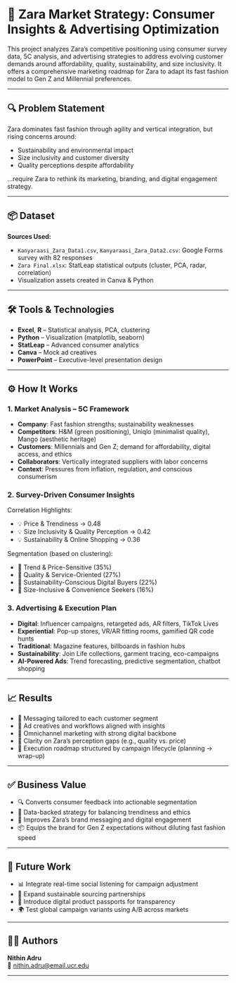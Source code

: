 # 👗 Zara Market Strategy: Consumer Insights & Advertising Optimization

This project analyzes Zara’s competitive positioning using consumer survey data, 5C analysis, and advertising strategies to address evolving customer demands around affordability, quality, sustainability, and size inclusivity. It offers a comprehensive marketing roadmap for Zara to adapt its fast fashion model to Gen Z and Millennial preferences.

---

## 🔍 Problem Statement

Zara dominates fast fashion through agility and vertical integration, but rising concerns around:
- Sustainability and environmental impact
- Size inclusivity and customer diversity
- Quality perceptions despite affordability

...require Zara to rethink its marketing, branding, and digital engagement strategy.

---

## 📦 Dataset

**Sources Used:**
- `Kanyaraasi_Zara_Data1.csv`, `Kanyaraasi_Zara_Data2.csv`: Google Forms survey with 82 responses
- `Zara Final.xlsx`: StatLeap statistical outputs (cluster, PCA, radar, correlation)
- Visualization assets created in Canva & Python

---

## 🛠️ Tools & Technologies

- **Excel**, **R** – Statistical analysis, PCA, clustering
- **Python** – Visualization (matplotlib, seaborn)
- **StatLeap** – Advanced consumer analytics
- **Canva** – Mock ad creatives
- **PowerPoint** – Executive-level presentation design

---

## ⚙️ How It Works

### 1. Market Analysis – 5C Framework
- **Company**: Fast fashion strengths; sustainability weaknesses
- **Competitors**: H&M (green positioning), Uniqlo (minimalist quality), Mango (aesthetic heritage)
- **Customers**: Millennials and Gen Z; demand for affordability, digital access, and ethics
- **Collaborators**: Vertically integrated suppliers with labor concerns
- **Context**: Pressures from inflation, regulation, and conscious consumerism

### 2. Survey-Driven Consumer Insights

Correlation Highlights:
- 💡 Price & Trendiness → 0.48
- 💡 Size Inclusivity & Quality Perception → 0.42
- 💡 Sustainability & Online Shopping → 0.36

Segmentation (based on clustering):
- 👗 Trend & Price-Sensitive (35%)
- 💎 Quality & Service-Oriented (27%)
- 🌱 Sustainability-Conscious Digital Buyers (22%)
- 🔄 Size-Inclusive & Convenience Seekers (16%)

### 3. Advertising & Execution Plan

- **Digital**: Influencer campaigns, retargeted ads, AR filters, TikTok Lives
- **Experiential**: Pop-up stores, VR/AR fitting rooms, gamified QR code hunts
- **Traditional**: Magazine features, billboards in fashion hubs
- **Sustainability**: Join Life collections, garment tracing, eco-campaigns
- **AI-Powered Ads**: Trend forecasting, predictive segmentation, chatbot shopping

---

## 📈 Results

- 🎯 Messaging tailored to each customer segment
- 💬 Ad creatives and workflows aligned with insights
- 🔄 Omnichannel marketing with strong digital backbone
- 🧩 Clarity on Zara’s perception gaps (e.g., quality vs. price)
- 🧪 Execution roadmap structured by campaign lifecycle (planning → wrap-up)

---

## ✅ Business Value

- 🔍 Converts consumer feedback into actionable segmentation
- 🧠 Data-backed strategy for balancing trendiness and ethics
- 💬 Improves Zara’s brand messaging and digital engagement
- 📦 Equips the brand for Gen Z expectations without diluting fast fashion speed

---

## 🚀 Future Work

- 📊 Integrate real-time social listening for campaign adjustment
- 🤝 Expand sustainable sourcing partnerships
- 🧵 Introduce digital product passports for transparency
- 🌍 Test global campaign variants using A/B across markets

---

## 👨‍💻 Authors

**Nithin Adru**  
📧 nithin.adru@email.ucr.edu

---
